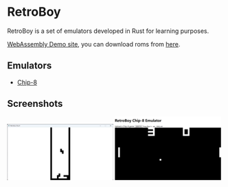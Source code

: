# RetroBoy

RetroBoy is a set of emulators developed in Rust for learning purposes.

[WebAssembly Demo site](https://img.frankorz.com/retroboy/index.html), you can download roms from [here](https://github.com/Latias94/retroboy/tree/main/assets/roms).

## Emulators

- [Chip-8](crates/retroboy_chip8/README.md)

## Screenshots

<p align="left">
  <img src="https://github.com/Latias94/retroboy/raw/HEAD/misc/screenshots/chip8_sdl2_tetris.png" width="49%" alt="chip8_sdl2_tetris" />
  <img src="https://github.com/Latias94/retroboy/raw/HEAD/misc/screenshots/chip8_web_pong.png" width="49%"  alt="chip8_web_pong"/>
</p>
